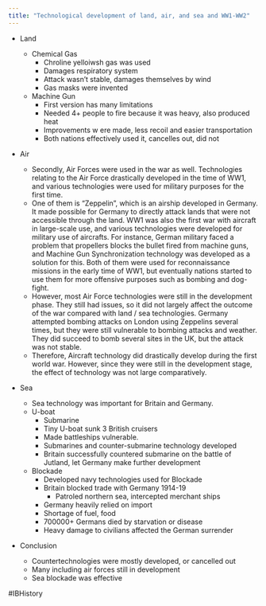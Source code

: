 ```yaml
---
title: "Technological development of land, air, and sea and WW1-WW2"
---
```


* Land
  
  * Chemical Gas
    * Chroline yelloiwsh gas  was used
    * Damages respiratory system
    * Attack wasn’t stable,  damages  themselves  by wind
    * Gas masks were invented
  * Machine Gun
    * First version has many limitations
    * Needed 4+ people to fire  because  it  was  heavy,  also  produced  heat
    * Improvements w ere made, less recoil and easier transportation
    * Both nations effectively used it, cancelles out, did not
* Air
  
  * Secondly, Air Forces were used in the war as well. Technologies relating to the Air Force drastically developed in the time of WW1, and various technologies were used for military purposes for the first time.
  * One of them is “Zeppelin”, which is an airship developed in Germany. It made possible for Germany to directly attack lands that were not accessible through the land. WW1 was also the first war with aircraft in large-scale use, and various technologies were developed for military use of aircrafts. For instance, German military faced a problem that propellers blocks the bullet fired from machine guns, and Machine Gun Synchronization technology was developed as a solution for this. Both of them were used for reconnaissance missions in the early time of WW1, but eventually nations started to use them for more offensive purposes such as bombing and dog-fight.
  * However, most Air Force technologies were still in the development phase. They still had issues, so it did not largely affect the outcome of the war compared with land / sea technologies. Germany attempted bombing attacks on London using Zeppelins several times, but they were still vulnerable to bombing attacks and weather. They did succeed to bomb several sites in the UK, but the attack was not stable.
  * Therefore, Aircraft technology did drastically develop during the first world war. However, since they were still in the development stage, the effect of technology was not large comparatively.
* Sea
  
  * Sea technology was important for Britain and Germany.
  * U-boat
    * Submarine
    * Tiny U-boat sunk 3 British cruisers
    * Made battleships vulnerable.
    * Submarines and counter-submarine technology developed
    * Britain successfully countered submarine on the battle of Jutland, let Germany make further development
  * Blockade
    * Developed navy technologies  used for  Blockade
    * Britain blocked trade with Germany 1914-19
      * Patroled northern sea, intercepted merchant ships
    * Germany heavily relied on import
    * Shortage of fuel, food
    * 700000+ Germans died by starvation or disease
    * Heavy damage to civilians affected the German surrender
* Conclusion
  
  * Countertechnologies were mostly developed, or cancelled out
  * Many including air forces still in development
  * Sea blockade was effective

\#IBHistory
